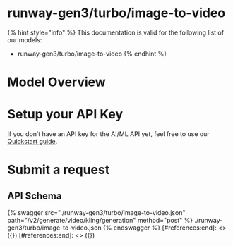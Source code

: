 [#references:start]: <> ({ "template": "openapi" })
[#references:start]: <> ({ "template": "openapi" })
# runway-gen3/turbo/image-to-video

{% hint style="info" %}
This documentation is valid for the following list of our models:
* runway-gen3/turbo/image-to-video
{% endhint %}

# Model Overview


# Setup your API Key
If you don’t have an API key for the AI/ML API yet, feel free to use our [Quickstart guide](https://docs.aimlapi.com/quickstart/setting-up).

# Submit a request
## API Schema
{% swagger src="./runway-gen3/turbo/image-to-video.json" path="/v2/generate/video/kling/generation" method="post" %}
./runway-gen3/turbo/image-to-video.json
{% endswagger %}
[#references:end]: <> ({})
[#references:end]: <> ({})
